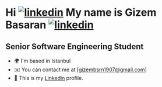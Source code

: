 Hi [](https://user-images.githubusercontent.com/18350557/176309783-0785949b-9127-417c-8b55-ab5a4333674e.gif) [![linkedin](https://img.shields.io/badge/Linkedin-000000?style=for-the-badge&logo=Linkedin&logoColor=white)](https://www.linkedin.com/in/sena-erdo%C4%9Fan/) My name is Gizem Basaran [![linkedin](https://img.shields.io/badge/Linkedin-000000?style=for-the-badge&logo=Linkedin&logoColor=white)](https://www.linkedin.com/in/gizem-b-900506171/)
=============================================

Senior Software Engineering Student
------------------------------------

* 🌍  I'm based in Istanbul
* ✉️  You can contact me at [gizembsrn1907@gmail.com]
* 🚀  This is my [Linkedin](https://www.linkedin.com/in/gizem-b-900506171/) profile.



